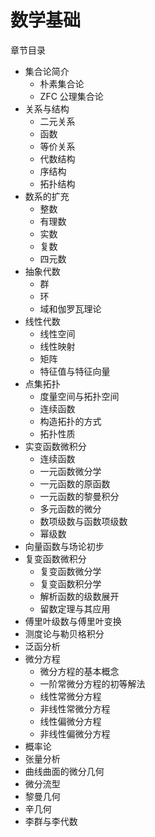 # 数学基础

章节目录
- 集合论简介
  - 朴素集合论
  - ZFC 公理集合论
- 关系与结构
  - 二元关系
  - 函数
  - 等价关系
  - 代数结构
  - 序结构
  - 拓扑结构
- 数系的扩充
  - 整数
  - 有理数
  - 实数
  - 复数
  - 四元数
- 抽象代数
  - 群
  - 环
  - 域和伽罗瓦理论
- 线性代数
  - 线性空间
  - 线性映射
  - 矩阵
  - 特征值与特征向量
- 点集拓扑
  - 度量空间与拓扑空间
  - 连续函数
  - 构造拓扑的方式
  - 拓扑性质
- 实变函数微积分
  - 连续函数
  - 一元函数微分学
  - 一元函数的原函数
  - 一元函数的黎曼积分
  - 多元函数的微分
  - 数项级数与函数项级数
  - 幂级数
- 向量函数与场论初步
- 复变函数微积分
  - 复变函数微分学
  - 复变函数积分学
  - 解析函数的级数展开
  - 留数定理与其应用
- 傅里叶级数与傅里叶变换
- 测度论与勒贝格积分
- 泛函分析
- 微分方程
  - 微分方程的基本概念
  - 一阶常微分方程的初等解法
  - 线性常微分方程
  - 非线性常微分方程
  - 线性偏微分方程
  - 非线性偏微分方程
- 概率论
- 张量分析
- 曲线曲面的微分几何
- 微分流型
- 黎曼几何
- 辛几何
- 李群与李代数